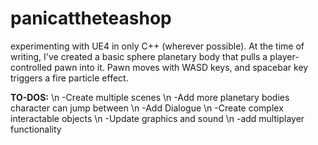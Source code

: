 # panicattheteashop
experimenting with UE4 in only C++ (wherever possible). At the time of writing, 
I've created a basic sphere planetary body that pulls a player-controlled pawn into it.
Pawn moves with WASD keys, and spacebar key triggers a fire particle effect.

<b>TO-DOS:</b> \n
-Create multiple scenes \n
-Add more planetary bodies character can jump between \n
-Add Dialogue \n
-Create complex interactable objects \n
-Update graphics and sound \n
-add multiplayer functionality
